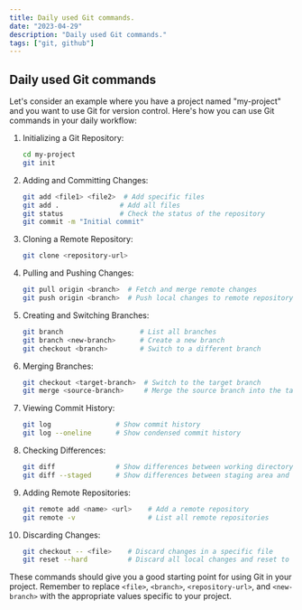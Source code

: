```yaml
---
title: Daily used Git commands.
date: "2023-04-29"
description: "Daily used Git commands."
tags: ["git, github"]
---
```


## Daily used Git commands

Let's consider an example where you have a project named "my-project" and you want to use Git for version control. Here's how you can use Git commands in your daily workflow:

1. Initializing a Git Repository:

    ```bash
    cd my-project
    git init
    ```

2. Adding and Committing Changes:

    ```bash
    git add <file1> <file2>  # Add specific files
    git add .               # Add all files
    git status              # Check the status of the repository
    git commit -m "Initial commit"
    ```

3. Cloning a Remote Repository:

    ```bash
    git clone <repository-url>
    ```

4. Pulling and Pushing Changes:

    ```bash
    git pull origin <branch>  # Fetch and merge remote changes
    git push origin <branch>  # Push local changes to remote repository
    ```

5. Creating and Switching Branches:

    ```bash
    git branch                   # List all branches
    git branch <new-branch>      # Create a new branch
    git checkout <branch>        # Switch to a different branch
    ```

6. Merging Branches:

    ```bash
    git checkout <target-branch>  # Switch to the target branch
    git merge <source-branch>     # Merge the source branch into the target branch
    ```

7. Viewing Commit History:

    ```bash
    git log                # Show commit history
    git log --oneline      # Show condensed commit history
    ```

8. Checking Differences:

    ```bash
    git diff               # Show differences between working directory and staging area
    git diff --staged      # Show differences between staging area and last commit
    ```

9. Adding Remote Repositories:

    ```bash
    git remote add <name> <url>    # Add a remote repository
    git remote -v                  # List all remote repositories
    ```

10. Discarding Changes:

    ```bash
    git checkout -- <file>    # Discard changes in a specific file
    git reset --hard          # Discard all local changes and reset to last commit
    ```

These commands should give you a good starting point for using Git in your project. Remember to replace `<file>`, `<branch>`, `<repository-url>`, and `<new-branch>` with the appropriate values specific to your project.
